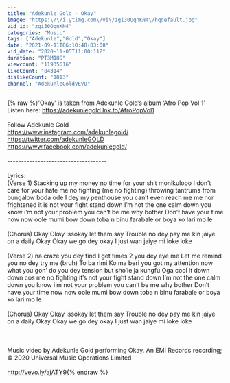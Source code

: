 ```yaml
---
title: "Adekunle Gold - Okay"
image: "https:\/\/i.ytimg.com\/vi\/zgi30OqnKN4\/hqdefault.jpg"
vid_id: "zgi30OqnKN4"
categories: "Music"
tags: ["Adekunle","Gold","Okay"]
date: "2021-09-11T06:10:48+03:00"
vid_date: "2020-11-05T11:00:11Z"
duration: "PT3M18S"
viewcount: "11935616"
likeCount: "84314"
dislikeCount: "1813"
channel: "AdekunleGoldVEVO"
---
```

{% raw %}'Okay’ is taken from Adekunle Gold’s album ‘Afro Pop Vol 1’ Listen here: <a rel="nofollow" target="blank" href="https://adekunlegold.lnk.to/AfroPopVol1">https://adekunlegold.lnk.to/AfroPopVol1</a><br /><br />Follow Adekunle Gold<br /><a rel="nofollow" target="blank" href="https://www.instagram.com/adekunlegold/">https://www.instagram.com/adekunlegold/</a> <a rel="nofollow" target="blank" href="https://twitter.com/adekunleGOLD">https://twitter.com/adekunleGOLD</a> <a rel="nofollow" target="blank" href="https://www.facebook.com/adekunlegold/">https://www.facebook.com/adekunlegold/</a> <br /><br />------------------------------------<br /><br />Lyrics:<br />(Verse 1) Stacking up my money no time for your shit monikulopo I don’t care for your hate me no fighting (me no fighting) throwing tantrums from bungalow boda ode I dey my penthouse you can’t even reach me me nor frightened it is not your fight stand down I’m not the one calm down you know i’m not your problem you can’t be me why bother Don’t have your time now now oole mumi bow down toba n binu farabale or boya ko lari mo le <br /> <br />(Chorus) Okay Okay issokay let them say Trouble no dey pay me kin jaiye on a daily Okay Okay we go dey okay I just wan jaiye mi loke loke <br /> <br />(Verse 2) na craze you dey find I get times 2 you dey eye me Let me remind you no dey try me (bruh) To ba rimi Ko ma beri you got my attention now what you gon’ do you dey tension but sho’le ja kungfu Oga cool it down down cos me no fighting it’s not your fight stand down I’m not the one calm down you know i’m not your problem you can’t be me why bother Don’t have your time now now oole mumi bow down toba n binu farabale or boya ko lari mo le <br /> <br />(Chorus) Okay Okay issokay let them say Trouble no dey pay me kin jaiye on a daily Okay Okay we go dey okay I just wan jaiye mi loke loke<br /><br /><br /><br />Music video by Adekunle Gold performing Okay. An EMI Records recording; © 2020 Universal Music Operations Limited<br /><br /><a rel="nofollow" target="blank" href="http://vevo.ly/ajATY9">http://vevo.ly/ajATY9</a>{% endraw %}
